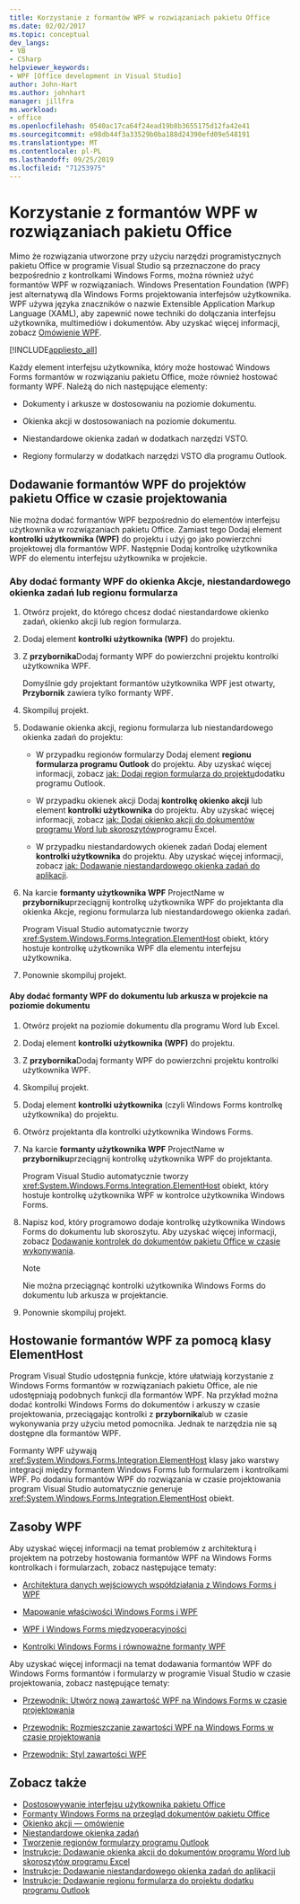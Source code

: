 ```yaml
---
title: Korzystanie z formantów WPF w rozwiązaniach pakietu Office
ms.date: 02/02/2017
ms.topic: conceptual
dev_langs:
- VB
- CSharp
helpviewer_keywords:
- WPF [Office development in Visual Studio]
author: John-Hart
ms.author: johnhart
manager: jillfra
ms.workload:
- office
ms.openlocfilehash: 0540ac17ca64f24ead19b8b3655175d12fa42e41
ms.sourcegitcommit: e98db44f3a33529b0ba188d24390efd09e548191
ms.translationtype: MT
ms.contentlocale: pl-PL
ms.lasthandoff: 09/25/2019
ms.locfileid: "71253975"
---
```

# <a name="use-wpf-controls-in-office-solutions"></a>Korzystanie z formantów WPF w rozwiązaniach pakietu Office

Mimo że rozwiązania utworzone przy użyciu narzędzi programistycznych pakietu Office w programie Visual Studio są przeznaczone do pracy bezpośrednio z kontrolkami Windows Forms, można również użyć formantów WPF w rozwiązaniach. Windows Presentation Foundation (WPF) jest alternatywą dla Windows Forms projektowania interfejsów użytkownika. WPF używa języka znaczników o nazwie Extensible Application Markup Language (XAML), aby zapewnić nowe techniki do dołączania interfejsu użytkownika, multimediów i dokumentów. Aby uzyskać więcej informacji, zobacz [Omówienie WPF](../designers/introduction-to-wpf.md).

[!INCLUDE[appliesto_all](../vsto/includes/appliesto-all-md.md)]

Każdy element interfejsu użytkownika, który może hostować Windows Forms formantów w rozwiązaniu pakietu Office, może również hostować formanty WPF. Należą do nich następujące elementy:

- Dokumenty i arkusze w dostosowaniu na poziomie dokumentu.

- Okienka akcji w dostosowaniach na poziomie dokumentu.

- Niestandardowe okienka zadań w dodatkach narzędzi VSTO.

- Regiony formularzy w dodatkach narzędzi VSTO dla programu Outlook.

## <a name="add-wpf-controls-to-office-projects-at-design-time"></a>Dodawanie formantów WPF do projektów pakietu Office w czasie projektowania

Nie można dodać formantów WPF bezpośrednio do elementów interfejsu użytkownika w rozwiązaniach pakietu Office. Zamiast tego Dodaj element **kontrolki użytkownika (WPF)** do projektu i użyj go jako powierzchni projektowej dla formantów WPF. Następnie Dodaj kontrolkę użytkownika WPF do elementu interfejsu użytkownika w projekcie.

### <a name="to-add-wpf-controls-to-an-actions-pane-custom-task-pane-or-form-region"></a>Aby dodać formanty WPF do okienka Akcje, niestandardowego okienka zadań lub regionu formularza

1. Otwórz projekt, do którego chcesz dodać niestandardowe okienko zadań, okienko akcji lub region formularza.

2. Dodaj element **kontrolki użytkownika (WPF)** do projektu.

3. Z **przybornika**Dodaj formanty WPF do powierzchni projektu kontrolki użytkownika WPF.

     Domyślnie gdy projektant formantów użytkownika WPF jest otwarty, **Przybornik** zawiera tylko formanty WPF.

4. Skompiluj projekt.

5. Dodawanie okienka akcji, regionu formularza lub niestandardowego okienka zadań do projektu:

    - W przypadku regionów formularzy Dodaj element **regionu formularza programu Outlook** do projektu. Aby uzyskać więcej informacji, zobacz [jak: Dodaj region formularza do projektu](../vsto/how-to-add-a-form-region-to-an-outlook-add-in-project.md)dodatku programu Outlook.

    - W przypadku okienek akcji Dodaj **kontrolkę okienko akcji** lub element **kontrolki użytkownika** do projektu. Aby uzyskać więcej informacji, zobacz [jak: Dodaj okienko akcji do dokumentów programu Word lub skoroszytów](../vsto/how-to-add-an-actions-pane-to-word-documents-or-excel-workbooks.md)programu Excel.

    - W przypadku niestandardowych okienek zadań Dodaj element **kontrolki użytkownika** do projektu. Aby uzyskać więcej informacji, zobacz [jak: Dodawanie niestandardowego okienka zadań do aplikacji](../vsto/how-to-add-a-custom-task-pane-to-an-application.md).

6. Na karcie **formanty użytkownika WPF** ProjectName w **przyborniku**przeciągnij kontrolkę użytkownika WPF do projektanta dla okienka Akcje, regionu formularza lub niestandardowego okienka zadań.

     Program Visual Studio automatycznie tworzy <xref:System.Windows.Forms.Integration.ElementHost> obiekt, który hostuje kontrolkę użytkownika WPF dla elementu interfejsu użytkownika.

7. Ponownie skompiluj projekt.

#### <a name="to-add-wpf-controls-to-a-document-or-worksheet-in-a-document-level-project"></a>Aby dodać formanty WPF do dokumentu lub arkusza w projekcie na poziomie dokumentu

1. Otwórz projekt na poziomie dokumentu dla programu Word lub Excel.

2. Dodaj element **kontrolki użytkownika (WPF)** do projektu.

3. Z **przybornika**Dodaj formanty WPF do powierzchni projektu kontrolki użytkownika WPF.

4. Skompiluj projekt.

5. Dodaj element **kontrolki użytkownika** (czyli Windows Forms kontrolkę użytkownika) do projektu.

6. Otwórz projektanta dla kontrolki użytkownika Windows Forms.

7. Na karcie **formanty użytkownika WPF** ProjectName w **przyborniku**przeciągnij kontrolkę użytkownika WPF do projektanta.

     Program Visual Studio automatycznie tworzy <xref:System.Windows.Forms.Integration.ElementHost> obiekt, który hostuje kontrolkę użytkownika WPF w kontrolce użytkownika Windows Forms.

8. Napisz kod, który programowo dodaje kontrolkę użytkownika Windows Forms do dokumentu lub skoroszytu. Aby uzyskać więcej informacji, zobacz [Dodawanie kontrolek do dokumentów pakietu Office w czasie wykonywania](../vsto/adding-controls-to-office-documents-at-run-time.md).

    > [!NOTE]
    > Nie można przeciągnąć kontrolki użytkownika Windows Forms do dokumentu lub arkusza w projektancie.

9. Ponownie skompiluj projekt.

## <a name="host-wpf-controls-by-using-the-elementhost-class"></a>Hostowanie formantów WPF za pomocą klasy ElementHost

Program Visual Studio udostępnia funkcje, które ułatwiają korzystanie z Windows Forms formantów w rozwiązaniach pakietu Office, ale nie udostępniają podobnych funkcji dla formantów WPF. Na przykład można dodać kontrolki Windows Forms do dokumentów i arkuszy w czasie projektowania, przeciągając kontrolki z **przybornika**lub w czasie wykonywania przy użyciu metod pomocnika. Jednak te narzędzia nie są dostępne dla formantów WPF.

Formanty WPF używają <xref:System.Windows.Forms.Integration.ElementHost> klasy jako warstwy integracji między formantem Windows Forms lub formularzem i kontrolkami WPF. Po dodaniu formantów WPF do rozwiązania w czasie projektowania program Visual Studio automatycznie generuje <xref:System.Windows.Forms.Integration.ElementHost> obiekt.

## <a name="wpf-resources"></a>Zasoby WPF

Aby uzyskać więcej informacji na temat problemów z architekturą i projektem na potrzeby hostowania formantów WPF na Windows Forms kontrolkach i formularzach, zobacz następujące tematy:

- [Architektura danych wejściowych współdziałania z Windows Forms i WPF](/dotnet/framework/wpf/advanced/windows-forms-and-wpf-interoperability-input-architecture)

- [Mapowanie właściwości Windows Forms i WPF](/dotnet/framework/wpf/advanced/windows-forms-and-wpf-property-mapping)

- [WPF i Windows Forms międzyoperacyjności](/dotnet/framework/wpf/advanced/wpf-and-windows-forms-interoperation)

- [Kontrolki Windows Forms i równoważne formanty WPF](/dotnet/framework/wpf/advanced/windows-forms-controls-and-equivalent-wpf-controls)

Aby uzyskać więcej informacji na temat dodawania formantów WPF do Windows Forms formantów i formularzy w programie Visual Studio w czasie projektowania, zobacz następujące tematy:

- [Przewodnik: Utwórz nową zawartość WPF na Windows Forms w czasie projektowania](/dotnet/framework/winforms/advanced/walkthrough-creating-new-wpf-content-on-windows-forms-at-design-time)

- [Przewodnik: Rozmieszczanie zawartości WPF na Windows Forms w czasie projektowania](/dotnet/framework/winforms/advanced/walkthrough-arranging-wpf-content-on-windows-forms-at-design-time)

- [Przewodnik: Styl zawartości WPF](/dotnet/framework/winforms/advanced/walkthrough-styling-wpf-content)

## <a name="see-also"></a>Zobacz także

- [Dostosowywanie interfejsu użytkownika pakietu Office](../vsto/office-ui-customization.md)
- [Formanty Windows Forms na przegląd dokumentów pakietu Office](../vsto/windows-forms-controls-on-office-documents-overview.md)
- [Okienko akcji ― omówienie](../vsto/actions-pane-overview.md)
- [Niestandardowe okienka zadań](../vsto/custom-task-panes.md)
- [Tworzenie regionów formularzy programu Outlook](../vsto/creating-outlook-form-regions.md)
- [Instrukcje: Dodawanie okienka akcji do dokumentów programu Word lub skoroszytów programu Excel](../vsto/how-to-add-an-actions-pane-to-word-documents-or-excel-workbooks.md)
- [Instrukcje: Dodawanie niestandardowego okienka zadań do aplikacji](../vsto/how-to-add-a-custom-task-pane-to-an-application.md)
- [Instrukcje: Dodawanie regionu formularza do projektu dodatku programu Outlook](../vsto/how-to-add-a-form-region-to-an-outlook-add-in-project.md)
